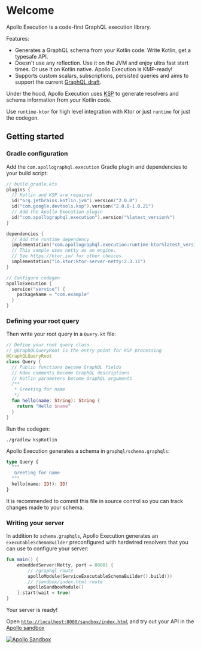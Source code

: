 # Welcome

Apollo Execution is a code-first GraphQL execution library.

Features:

* Generates a GraphQL schema from your Kotlin code: Write Kotlin, get a typesafe API.
* Doesn't use any reflection. Use it on the JVM and enjoy ultra fast start times. Or use it on Kotlin native. Apollo Execution is KMP-ready!
* Supports custom scalars, subscriptions, persisted queries and aims to support the current [GraphQL draft](https://spec.graphql.org/draft/).

Under the hood, Apollo Execution uses [KSP](https://kotlinlang.org/docs/ksp-overview.html) to generate resolvers and schema information from your Kotlin code.


Use `runtime-ktor` for high level integration with Ktor or just `runtime` for just the codegen.

## Getting started

### Gradle configuration

Add the `com.apollographql.execution` Gradle plugin and dependencies to your build script:

```kotlin
// build.gradle.kts
plugins {
  // Kotlin and KSP are required
  id("org.jetbrains.kotlin.jvm").version("2.0.0")
  id("com.google.devtools.ksp").version("2.0.0-1.0.21")
  // Add the Apollo Execution plugin
  id("com.apollographql.execution").version("%latest_version%")
}

dependencies {
  // Add the runtime dependency
  implementation("com.apollographql.execution:runtime-ktor%latest_version%")
  // This sample uses netty as an engine.
  // See https://ktor.io/ for other choices.
  implementation("io.ktor:ktor-server-netty:2.3.11")
}

// Configure codegen
apolloExecution {
  service("service") {
    packageName = "com.example"
  }
}
```

### Defining your root query

Then write your root query in a `Query.kt` file:

```kotlin
// Define your root query class 
// @GraphQLQueryRoot is the entry point for KSP processing
@GraphQLQueryRoot
class Query {
  // Public functions become GraphQL fields 
  // Kdoc comments become GraphQL descriptions
  // Kotlin parameters become GraphQL arguments
  /**
   * Greeting for name
   */
  fun hello(name: String): String {
    return "Hello $name"
  }
}
```

Run the codegen:

```shell
./gradlew kspKotlin
```

Apollo Execution generates a schema in `graphql/schema.graphqls`:

```graphql
type Query {
  """
   Greeting for name
  """
  hello(name: ID!): ID!
}
```

It is recommended to commit this file in source control so you can track changes made to your schema.

### Writing your server

In addition to `schema.graphqls`, Apollo Execution generates an `ExecutableSchemaBuilder` preconfigured with hardwired resolvers that you can use to configure your server:

```kotlin
fun main() {
    embeddedServer(Netty, port = 8080) {
        // /graphql route
        apolloModule(ServiceExecutableSchemaBuilder().build())
        // /sandbox/index.html route
        apolloSandboxModule()
    }.start(wait = true)
}
```

Your server is ready!

Open [`http://localhost:8080/sandbox/index.html`](http://localhost:8080/sandbox/index.html) and try out your API in the [Apollo sandbox](https://www.apollographql.com/docs/graphos/explorer/sandbox/)

[![Apollo Sandbox](sandbox.png)](http://localhost:8080/sandbox/index.html)


